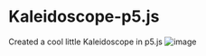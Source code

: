 # Kaleidoscope-p5.js
Created a cool little Kaleidoscope in p5.js
![image](https://user-images.githubusercontent.com/51367569/208265322-6518a724-6d0d-4f01-8d3f-fc00209ecd03.png)
